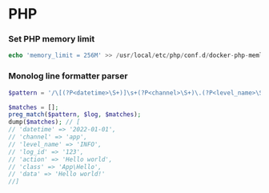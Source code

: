 # PHP
### Set PHP memory limit
```php
echo 'memory_limit = 256M' >> /usr/local/etc/php/conf.d/docker-php-memlimit.ini;
```

### Monolog line formatter parser
```php
$pattern = '/\[(?P<datetime>\S+)]\s+(?P<channel>\S+)\.(?P<level_name>\S+):\s+\[(?P<log_id>\S+)\s+(?P<action>.+?)\s+(?P<class>\S+)]\s+(?P<data>\S+)/';

$matches = [];
preg_match($pattern, $log, $matches);
dump($matches); // [
// 'datetime' => '2022-01-01',
// 'channel' => 'app',
// 'level_name' => 'INFO',
// 'log_id' => '123',
// 'action' => 'Hello world',
// 'class' => 'App\Hello',
// 'data' => 'Hello world!'
//]
```
